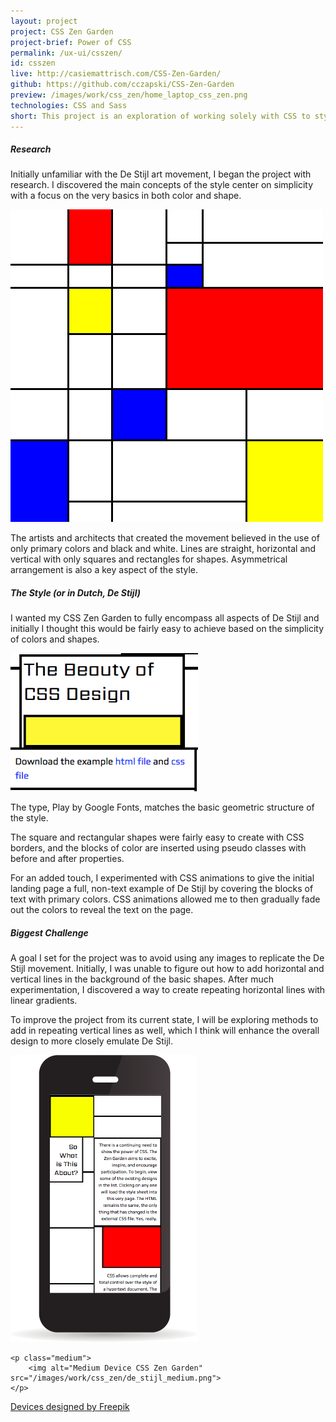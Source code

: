 ```yaml
---
layout: project
project: CSS Zen Garden
project-brief: Power of CSS
permalink: /ux-ui/csszen/
id: csszen
live: http://casiemattrisch.com/CSS-Zen-Garden/
github: https://github.com/cczapski/CSS-Zen-Garden
preview: /images/work/css_zen/home_laptop_css_zen.png
technologies: CSS and Sass
short: This project is an exploration of working solely with CSS to style a webpage. The design is inspired by the De Stijl movement of the early 1900's. You can view the original CSS Zen Garden website <a href="http://www.csszengarden.com/">here</a>.
---
```

##### Research
Initially unfamiliar with the De Stijl art movement, I began the project with research. I discovered the main concepts of the style center on simplicity with a focus on the very basics in both color and shape.

<p class="de-stijl-piece">
    <img alt="Example of De Stijl Art" src="/images/work/css_zen/de_stijl_piece.png">  
</p>

The artists and architects that created the movement believed in the use of only primary colors and black and white. Lines are straight, horizontal and vertical with only squares and rectangles for shapes. Asymmetrical arrangement is also a key aspect of the style. 

##### The Style (or in Dutch, De Stijl)

I wanted my CSS Zen Garden to fully encompass all aspects of De Stijl and initially I thought this would be fairly easy to achieve based on the simplicity of colors and shapes.

<p class="type-sample">
    <img alt="Example of Play Type" src="/images/work/css_zen/type_sample.jpg">  
</p>

The type, Play by Google Fonts, matches the basic geometric structure of the style.

The square and rectangular shapes were fairly easy to create with CSS borders, and the blocks of color are inserted using pseudo classes with before and after properties.

For an added touch, I experimented with CSS animations to give the initial landing page a full, non-text example of De Stijl by covering the blocks of text with primary colors. CSS animations allowed me to then gradually fade out the colors to reveal the text on the page.

##### Biggest Challenge
A goal I set for the project was to avoid using any images to replicate the De Stijl movement. Initially, I was unable to figure out how to add horizontal and vertical lines in the background of the basic shapes. After much experimentation, I discovered a way to create repeating horizontal lines with linear gradients.

To improve the project from its current state, I will be exploring methods to add in repeating vertical lines as well, which I think will enhance the overall design to more closely emulate De Stijl.

<div class="devices">
    <p class="small small-de-stijl">
        <img alt="Small Device CSS Zen Garden" src="/images/work/css_zen/de_stijl_small.png">
    </p>

    <p class="medium">
        <img alt="Medium Device CSS Zen Garden" src="/images/work/css_zen/de_stijl_medium.png">
    </p>
</div>

<a class="credit" href='http://www.freepik.com/free-vector/screens-collection-free-vector_713789.htm'>Devices designed by Freepik</a>